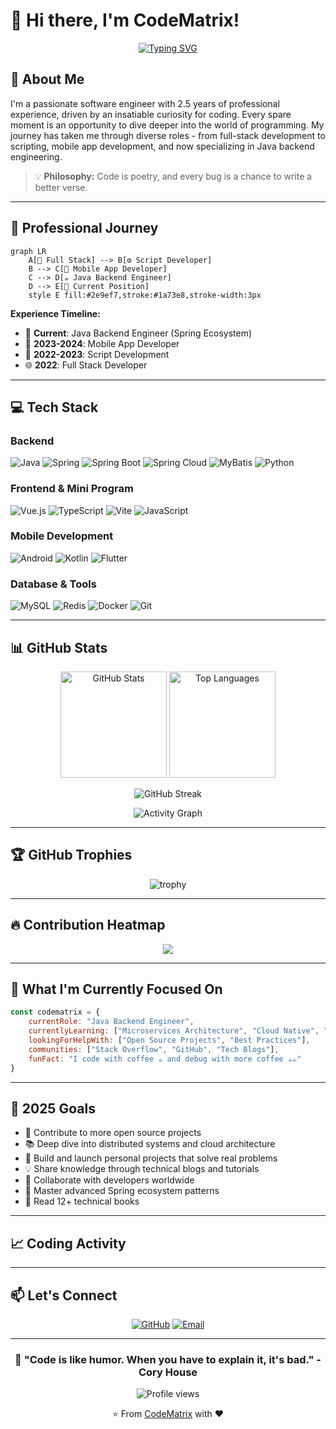 # 👋 Hi there, I'm CodeMatrix!

<div align="center">
  
  [![Typing SVG](https://readme-typing-svg.herokuapp.com?font=Fira+Code&pause=1000&color=2E9EF7&center=true&vCenter=true&width=435&lines=Full+Stack+Developer;Backend+Java+Engineer;Open+Source+Enthusiast;Lifelong+Learner)](https://git.io/typing-svg)
  
</div>

## 🌟 About Me

I'm a passionate software engineer with 2.5 years of professional experience, driven by an insatiable curiosity for coding. Every spare moment is an opportunity to dive deeper into the world of programming. My journey has taken me through diverse roles - from full-stack development to scripting, mobile app development, and now specializing in Java backend engineering.

> 💡 **Philosophy:** Code is poetry, and every bug is a chance to write a better verse.

---

## 🚀 Professional Journey

```mermaid
graph LR
    A[🌱 Full Stack] --> B[⚙️ Script Developer]
    B --> C[📱 Mobile App Developer]
    C --> D[☕ Java Backend Engineer]
    D --> E[🎯 Current Position]
    style E fill:#2e9ef7,stroke:#1a73e8,stroke-width:3px
```

**Experience Timeline:**
- 🎯 **Current**: Java Backend Engineer (Spring Ecosystem)
- 📱 **2023-2024**: Mobile App Developer
- 🔧 **2022-2023**: Script Development
- 🌐 **2022**: Full Stack Developer

---

## 💻 Tech Stack

### Backend
![Java](https://img.shields.io/badge/Java-ED8B00?style=for-the-badge&logo=openjdk&logoColor=white)
![Spring](https://img.shields.io/badge/Spring-6DB33F?style=for-the-badge&logo=spring&logoColor=white)
![Spring Boot](https://img.shields.io/badge/Spring_Boot-6DB33F?style=for-the-badge&logo=spring-boot&logoColor=white)
![Spring Cloud](https://img.shields.io/badge/Spring_Cloud-6DB33F?style=for-the-badge&logo=spring&logoColor=white)
![MyBatis](https://img.shields.io/badge/MyBatis-DC382D?style=for-the-badge&logo=mybatis&logoColor=white)
![Python](https://img.shields.io/badge/Python-3776AB?style=for-the-badge&logo=python&logoColor=white)

### Frontend & Mini Program
![Vue.js](https://img.shields.io/badge/Vue.js-4FC08D?style=for-the-badge&logo=vue.js&logoColor=white)
![TypeScript](https://img.shields.io/badge/TypeScript-3178C6?style=for-the-badge&logo=typescript&logoColor=white)
![Vite](https://img.shields.io/badge/Vite-646CFF?style=for-the-badge&logo=vite&logoColor=white)
![JavaScript](https://img.shields.io/badge/JavaScript-F7DF1E?style=for-the-badge&logo=javascript&logoColor=black)

### Mobile Development
![Android](https://img.shields.io/badge/Android-3DDC84?style=for-the-badge&logo=android&logoColor=white)
![Kotlin](https://img.shields.io/badge/Kotlin-7F52FF?style=for-the-badge&logo=kotlin&logoColor=white)
![Flutter](https://img.shields.io/badge/Flutter-02569B?style=for-the-badge&logo=flutter&logoColor=white)

### Database & Tools
![MySQL](https://img.shields.io/badge/MySQL-4479A1?style=for-the-badge&logo=mysql&logoColor=white)
![Redis](https://img.shields.io/badge/Redis-DC382D?style=for-the-badge&logo=redis&logoColor=white)
![Docker](https://img.shields.io/badge/Docker-2496ED?style=for-the-badge&logo=docker&logoColor=white)
![Git](https://img.shields.io/badge/Git-F05032?style=for-the-badge&logo=git&logoColor=white)

---

## 📊 GitHub Stats

<div align="center">
  
  <img src="https://github-readme-stats.vercel.app/api?username=codematrix-study&show_icons=true&theme=tokyonight&hide_border=true&count_private=true" alt="GitHub Stats" height="170"/>
  <img src="https://github-readme-stats.vercel.app/api/top-langs/?username=codematrix-study&layout=compact&theme=tokyonight&hide_border=true&langs_count=8" alt="Top Languages" height="170"/>
  
</div>

<div align="center">
  
  ![GitHub Streak](https://github-readme-streak-stats.herokuapp.com/?user=codematrix-study&theme=tokyonight&hide_border=true)
  
</div>

<div align="center">
  
  ![Activity Graph](https://github-readme-activity-graph.vercel.app/graph?username=codematrix-study&theme=tokyo-night&hide_border=true&area=true)
  
</div>

---

## 🏆 GitHub Trophies

<div align="center">
  
  ![trophy](https://github-profile-trophy.vercel.app/?username=codematrix-study&theme=tokyonight&no-frame=true&row=1&column=7)
  
</div>

---

## 🔥 Contribution Heatmap

<div align="center">
  
  ![](https://github-readme-activity-graph.vercel.app/graph?username=codematrix-study&theme=react-dark&hide_border=true)
  
</div>

---

## 💼 What I'm Currently Focused On

```javascript
const codematrix = {
    currentRole: "Java Backend Engineer",
    currentlyLearning: ["Microservices Architecture", "Cloud Native", "System Design"],
    lookingForHelpWith: ["Open Source Projects", "Best Practices"],
    communities: ["Stack Overflow", "GitHub", "Tech Blogs"],
    funFact: "I code with coffee ☕ and debug with more coffee ☕☕"
}
```

---

## 🌱 2025 Goals

- 🎯 Contribute to more open source projects
- 📚 Deep dive into distributed systems and cloud architecture
- 🚀 Build and launch personal projects that solve real problems
- 💡 Share knowledge through technical blogs and tutorials
- 🤝 Collaborate with developers worldwide
- 🏅 Master advanced Spring ecosystem patterns
- 📖 Read 12+ technical books

---

## 📈 Coding Activity

<!--START_SECTION:waka-->
<!--END_SECTION:waka-->

---

## 📫 Let's Connect

<div align="center">
  
  [![GitHub](https://img.shields.io/badge/GitHub-codematrix--study-181717?style=for-the-badge&logo=github)](https://github.com/codematrix-study)
  [![Email](https://img.shields.io/badge/Email-Contact_Me-D14836?style=for-the-badge&logo=gmail&logoColor=white)](mailto:codematrix.dcw@gmail.com)
  
</div>

---

<div align="center">
  
  ### 💬 "Code is like humor. When you have to explain it, it's bad." - Cory House
  
  <img src="https://komarev.com/ghpvc/?username=codematrix-study&label=Profile%20views&color=0e75b6&style=flat" alt="Profile views" />
  
  ⭐️ From [CodeMatrix](https://github.com/codematrix-study) with ❤️
  
</div>
